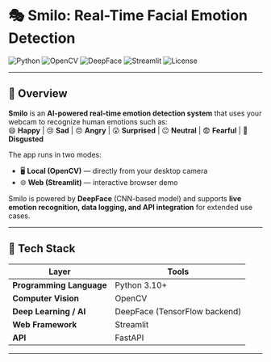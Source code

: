 ﻿# 🎭 Smilo: Real-Time Facial Emotion Detection  

![Python](https://img.shields.io/badge/Python-3.10%2B-blue?logo=python)
![OpenCV](https://img.shields.io/badge/OpenCV-4.x-green?logo=opencv)
![DeepFace](https://img.shields.io/badge/DeepFace-AI%2FCV-red?logo=tensorflow)
![Streamlit](https://img.shields.io/badge/Streamlit-Web%20App-ff4b4b?logo=streamlit)
![License](https://img.shields.io/badge/License-MIT-yellow)

---

## 🧠 Overview  
**Smilo** is an **AI-powered real-time emotion detection system** that uses your webcam to recognize human emotions such as:  
😄 **Happy** | 😢 **Sad** | 😠 **Angry** | 😲 **Surprised** | 😐 **Neutral** | 😨 **Fearful** | 🤢 **Disgusted**

The app runs in two modes:  
- 🖥️ **Local (OpenCV)** — directly from your desktop camera  
- 🌐 **Web (Streamlit)** — interactive browser demo  

Smilo is powered by **DeepFace** (CNN-based model) and supports **live emotion recognition, data logging, and API integration** for extended use cases.

---

## 🧩 Tech Stack  

| Layer | Tools |
|-------|-------|
| **Programming Language** | Python 3.10+ |
| **Computer Vision** | OpenCV |
| **Deep Learning / AI** | DeepFace (TensorFlow backend) |
| **Web Framework** | Streamlit |
| **API** | FastAPI |

---





